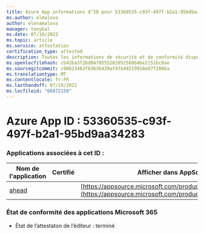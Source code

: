 ```yaml
---
title: Azure App informations d’ID pour 53360535-c93f-497f-b2a1-95bd9aa34283
ms.author: elmalova
author: elenamalova
manager: tonybal
ms.date: 07/19/2022
ms.topic: article
ms.service: attestation
certification_type: attested
description: Toutes les informations de sécurité et de conformité disponibles pour 53360535-c93f-497f-b2a1-95bd9aa34283.
ms.openlocfilehash: cb42ba3f2bd0470555262052560b4be2151bc8ae
ms.sourcegitcommit: c98623463f83636439af4fb49219918e87f2086a
ms.translationtype: MT
ms.contentlocale: fr-FR
ms.lasthandoff: 07/19/2022
ms.locfileid: "66872150"
---
```

# <a name="azure-app-id-53360535-c93f-497f-b2a1-95bd9aa34283"></a>Azure App ID : 53360535-c93f-497f-b2a1-95bd9aa34283


### <a name="apps-associated-with-this-id"></a>Applications associées à cet ID :
| **Nom de l'application** | **Certifié** | **Afficher dans AppSource** |
|--------------|---------------|-----------------------|
| [ahead](../forward/WA200004202.md) |  | [https://appsource.microsoft.com/product/office/WA200004202](https://appsource.microsoft.com/product/office/WA200004202) |

### <a name="microsoft-365-app-compliance-status"></a>État de conformité des applications Microsoft 365
- État de l’attestaton de l’éditeur : terminé
